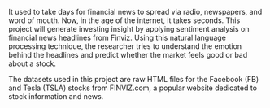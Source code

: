 It used to take days for financial news to spread via radio, newspapers, and word of mouth. Now, in the age of the internet, it takes seconds. This project  will generate investing insight by applying sentiment analysis on financial news headlines from Finviz. Using this natural language processing technique, the researcher tries to understand the emotion behind the headlines and predict whether the market feels good or bad about a stock.

The datasets used in this project are raw HTML files for the Facebook (FB) and Tesla (TSLA) stocks from FINVIZ.com, a popular website dedicated to stock information and news.